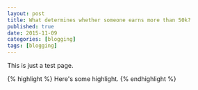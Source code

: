 ```yaml
---
layout: post
title: What determines whether someone earns more than 50k?
published: true
date: 2015-11-09
categories: [blogging]
tags: [blogging]
---
```


This is just a test page.

{% highlight %}
Here's some highlight.
{% endhighlight %}

